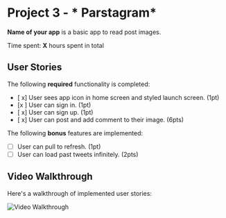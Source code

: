 # Project 3 - * Parstagram*

**Name of your app** is a basic app to read post images.

Time spent: **X** hours spent in total

## User Stories

The following **required** functionality is completed:

- [ x] User sees app icon in home screen and styled launch screen. (1pt)
- [x ] User can sign in. (1pt)
- [ x] User can sign up. (1pt)
- [ x] User can post and add comment to their image. (6pts)

The following **bonus** features are implemented:

- [ ] User can pull to refresh. (1pt)
- [ ] User can load past tweets infinitely. (2pts)

## Video Walkthrough

Here's a walkthrough of implemented user stories:

<img src='http://g.recordit.co/rLwUstk3eF.gif' title='Video Walkthrough' width='' alt='Video Walkthrough' />

